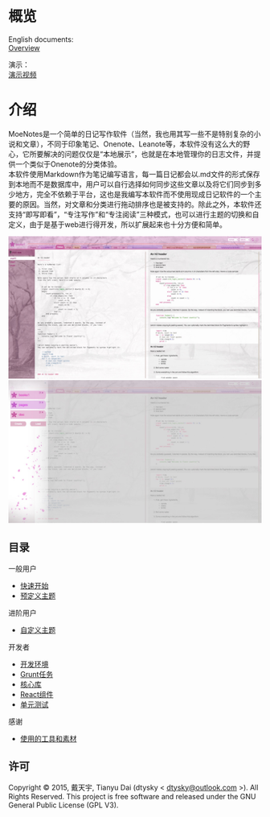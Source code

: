# 概览

English documents:  
[Overview](../en)  

演示：  
[演示视频]()

# 介绍

MoeNotes是一个简单的日记写作软件（当然，我也用其写一些不是特别复杂的小说和文章），不同于印象笔记、Onenote、Leanote等，本软件没有这么大的野心，它所要解决的问题仅仅是“本地展示”，也就是在本地管理你的日志文件，并提供一个类似于Onenote的分类体验。  
本软件使用Markdown作为笔记编写语言，每一篇日记都会以.md文件的形式保存到本地而不是数据库中，用户可以自行选择如何同步这些文章以及将它们同步到多少地方，完全不依赖于平台，这也是我编写本软件而不使用现成日记软件的一个主要的原因。当然，对文章和分类进行拖动排序也是被支持的。除此之外，本软件还支持“即写即看”，“专注写作”和“专注阅读”三种模式，也可以进行主题的切换和自定义，由于是基于web进行得开发，所以扩展起来也十分方便和简单。  

![preview-main](../preview-main.jpg)  
![preview-books](../preview-books.jpg)

## 目录

一般用户  
- [快速开始](./QuickStart.md)
- [预定义主题](./Theme-PreDefine.md)

进阶用户
- [自定义主题](./Theme-Advance.md)

开发者
- [开发环境](./Development-Enverment.md)
- [Grunt任务](./Development-Tasks.md)
- [核心库](./Development-Cores.md)
- [React组件](./Development-Components.md)
- [单元测试](./Development-UnitTests.md)

感谢
- [使用的工具和素材](./Thanks.md)

## 许可

Copyright © 2015, 戴天宇, Tianyu Dai (dtysky < dtysky@outlook.com >). All Rights Reserved. This project is free software and released under the GNU General Public License (GPL V3).